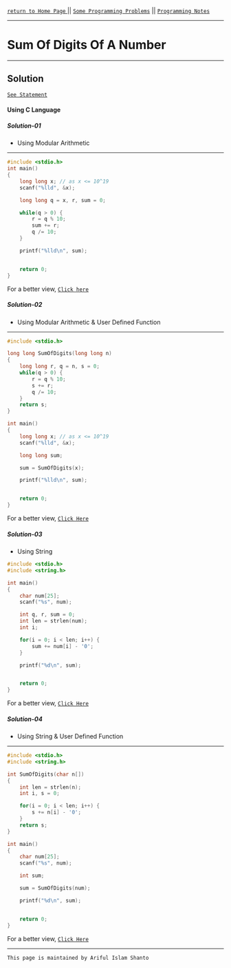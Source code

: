[ `return to Home Page` ](https://shanto-swe029.github.io) || [`Some Programming Problems`](https://shanto-swe029.github.io/programmingproblems) || [`Programming Notes`](https://shanto-swe029.github.io/programmingnotes)

***

# Sum Of Digits Of A Number

***

## Solution

[`See Statement`](https://shanto-swe029.github.io/programmingproblem/sumofdigitsofanumber/statement)

#### Using C Language

##### Solution-01
- Using Modular Arithmetic

***

```c
#include <stdio.h>
int main()
{
    long long x; // as x <= 10^19
    scanf("%lld", &x);

    long long q = x, r, sum = 0;

    while(q > 0) {
        r = q % 10;
        sum += r;
        q /= 10;
    }

    printf("%lld\n", sum);


    return 0;
}
```

For a better view, [`Click here`](https://pastebin.com/QLVVeCp3)

##### Solution-02
- Using Modular Arithmetic & User Defined Function

***

```c
#include <stdio.h>

long long SumOfDigits(long long n)
{
    long long r, q = n, s = 0;
    while(q > 0) {
        r = q % 10;
        s += r;
        q /= 10;
    }
    return s;
}

int main()
{
    long long x; // as x <= 10^19
    scanf("%lld", &x);

    long long sum;

    sum = SumOfDigits(x);

    printf("%lld\n", sum);


    return 0;
}
```

For a better view, [`Click Here`](https://pastebin.com/hmwmNvPg)

##### Solution-03
- Using String

```c
#include <stdio.h>
#include <string.h>

int main()
{
    char num[25];
    scanf("%s", num);

    int q, r, sum = 0;
    int len = strlen(num);
    int i;

    for(i = 0; i < len; i++) {
        sum += num[i] - '0';
    }

    printf("%d\n", sum);


    return 0;
}
```

For a better view, [`Click Here`](https://pastebin.com/AuEfwWNm)

##### Solution-04

- Using String & User Defined Function

***

```c
#include <stdio.h>
#include <string.h>

int SumOfDigits(char n[])
{
    int len = strlen(n);
    int i, s = 0;

    for(i = 0; i < len; i++) {
        s += n[i] - '0';
    }
    return s;
}

int main()
{
    char num[25];
    scanf("%s", num);

    int sum;

    sum = SumOfDigits(num);

    printf("%d\n", sum);


    return 0;
}
```

For a better view, [`Click Here`](https://pastebin.com/e83iawaH)

***

`This page is maintained by Ariful Islam Shanto`
